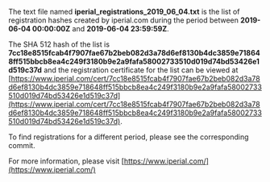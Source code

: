 The text file named **iperial_registrations_2019_06_04.txt** is the list of registration hashes created by iperial.com during the period between **2019-06-04 00:00:00Z** and **2019-06-04 23:59:59Z**.

The SHA 512 hash of the list is **7cc18e8515fcab4f7907fae67b2beb082d3a78d6ef8130b4dc3859e718648ff515bbcb8ea4c249f3180b9e2a9fafa58002733510d019d74bd53426e1d519c37d** and the registration certificate for the list can be viewed at [https://www.iperial.com/cert/7cc18e8515fcab4f7907fae67b2beb082d3a78d6ef8130b4dc3859e718648ff515bbcb8ea4c249f3180b9e2a9fafa58002733510d019d74bd53426e1d519c37d](https://www.iperial.com/cert/7cc18e8515fcab4f7907fae67b2beb082d3a78d6ef8130b4dc3859e718648ff515bbcb8ea4c249f3180b9e2a9fafa58002733510d019d74bd53426e1d519c37d).

To find registrations for a different period, please see the corresponding commit.

For more information, please visit [https://www.iperial.com/](https://www.iperial.com/)
